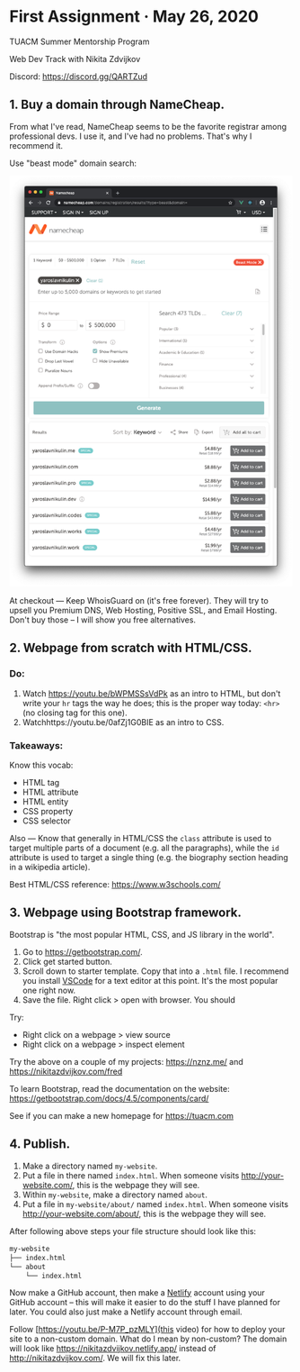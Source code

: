 # First Assignment &middot; May 26, 2020

TUACM Summer Mentorship Program

Web Dev Track with Nikita Zdvijkov

Discord: https://discord.gg/QARTZud

## 1. Buy a domain through NameCheap.

From what I've read, NameCheap seems to be the favorite registrar among professional devs. I use it, and I've had no problems. That's why I recommend it.

Use "beast mode" domain search:

![NameCheap Beast Mode Domain Search](namecheap-beast-mode-demo-personal-website.png)

At checkout &mdash; Keep WhoisGuard on (it's free forever). They will try to upsell you Premium DNS, Web Hosting, Positive SSL, and Email Hosting. Don't buy those &ndash; I will show you free alternatives.

## 2. Webpage from scratch with HTML/CSS.

### Do:

1. Watch https://youtu.be/bWPMSSsVdPk as an intro to HTML, but don't write your `hr` tags the way he does; this is the proper way today: `<hr>` (no closing tag for this one).
2. Watchhttps://youtu.be/0afZj1G0BIE as an intro to CSS.

### Takeaways:

Know this vocab: 
- HTML tag
- HTML attribute 
- HTML entity
- CSS property
- CSS selector

Also &mdash; Know that generally in HTML/CSS the `class` attribute is used to target multiple parts of a document (e.g. all the paragraphs), while the `id` attribute is used to target a single thing (e.g. the biography section heading in a wikipedia article).

Best HTML/CSS reference: https://www.w3schools.com/

## 3. Webpage using Bootstrap framework.

Bootstrap is "the most popular HTML, CSS, and JS library in the world".

1. Go to https://getbootstrap.com/.
2. Click get started button. 
3. Scroll down to starter template. Copy that into a `.html` file. I recommend you install [VSCode](https://code.visualstudio.com/) for a text editor at this point. It's the most popular one right now.
4. Save the file. Right click > open with browser. You should 

Try:
- Right click on a webpage > view source
- Right click on a webpage > inspect element

Try the above on a couple of my projects: https://nznz.me/ and https://nikitazdvijkov.com/fred

To learn Bootstrap, read the documentation on the website: https://getbootstrap.com/docs/4.5/components/card/

See if you can make a new homepage for https://tuacm.com

## 4. Publish.

1. Make a directory named `my-website`.
2. Put a file in there named `index.html`. When someone visits http://your-website.com/, this is the webpage they will see.
3. Within `my-website`, make a directory named `about`. 
4. Put a file in `my-website/about/` named `index.html`. When someone visits http://your-website.com/about/, this is the webpage they will see.

After following above steps your file structure should look like this:

```tree
my-website
├── index.html
└── about
    └── index.html
```

Now make a GitHub account, then make a [Netlify](https://www.netlify.com/) account using your GitHub account &ndash; this will make it easier to do the stuff I have planned for later. You could also just make a Netlify account through email.

Follow [https://youtu.be/P-M7P_pzMLY](this video) for how to deploy your site to a non-custom domain. What do I mean by non-custom? The domain will look like https://nikitazdvijkov.netlify.app/ instead of http://nikitazdvijkov.com/. We will fix this later.

<!--

## Overview

1. Buy a domain through NameCheap.
2. Build a website using the Bootstrap framework.
3. Google Analytics & Search Console.
4. GitHub & Netlify for auto-deployment every time you push to the repo.
5. Cloudflare DNS.
6. URL shortener.
7. Email.

## 0. Intro



## 4. GitHub & Netlify for auto-deployment every time you push to the repo.

## 5. Cloudflare DNS.

## 6. URL shortener.

Demo: http://go.nznz.me/corona

## 7. Email.

## Conclusion

As you finish parts of the assignment, 

-->
